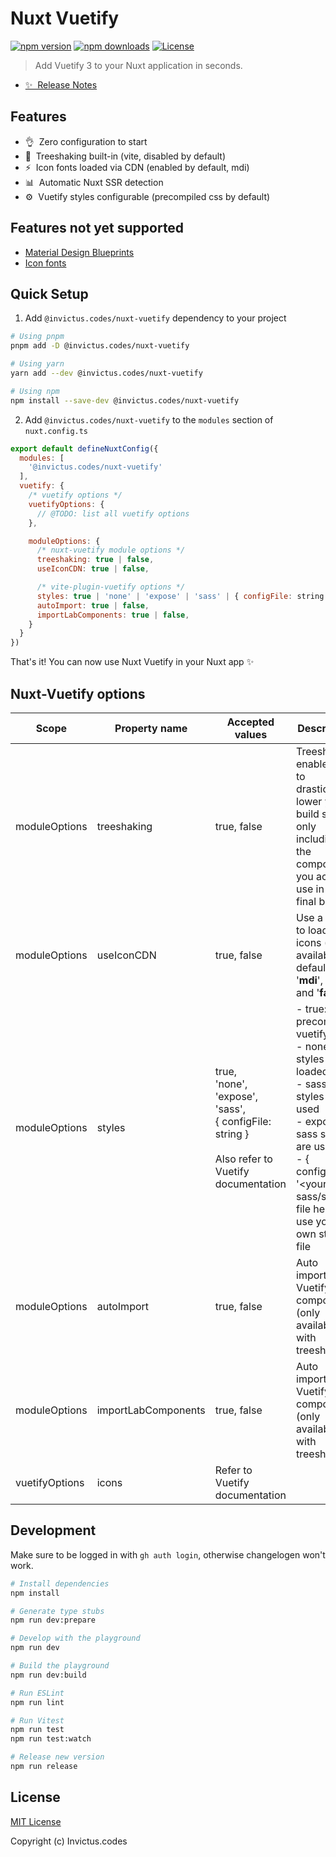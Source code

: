 <!--
Get your module up and running quickly.

Find and replace all on all files (CMD+SHIFT+F):
- Name: Nuxt Vuetify
- Package name: @invictus.codes/nuxt-vuetify
- Description: Add Vuetify 3 to your Nuxt application in seconds.
-->

# Nuxt Vuetify

[![npm version][npm-version-src]][npm-version-href]
[![npm downloads][npm-downloads-src]][npm-downloads-href]
[![License][license-src]][license-href]

> Add Vuetify 3 to your Nuxt application in seconds.

- [✨ &nbsp;Release Notes](/CHANGELOG.md)

<!-- - [📖 &nbsp;Documentation](https://example.com) -->

## Features

<!-- Highlight some of the features your module provide here -->

- 👌 &nbsp;Zero configuration to start
- 🌳 &nbsp;Treeshaking built-in (vite, disabled by default)
- ⚡️ &nbsp;Icon fonts loaded via CDN (enabled by default, mdi)
- 📊 &nbsp;Automatic Nuxt SSR detection
- ⚙️ &nbsp;Vuetify styles configurable (precompiled css by default)

## Features not yet supported

- [Material Design Blueprints](https://vuetifyjs.com/en/features/blueprints/)
- [Icon fonts](https://vuetifyjs.com/en/features/icon-fonts/)


## Quick Setup

1. Add `@invictus.codes/nuxt-vuetify` dependency to your project

```bash
# Using pnpm
pnpm add -D @invictus.codes/nuxt-vuetify

# Using yarn
yarn add --dev @invictus.codes/nuxt-vuetify

# Using npm
npm install --save-dev @invictus.codes/nuxt-vuetify
```

2. Add `@invictus.codes/nuxt-vuetify` to the `modules` section of `nuxt.config.ts`

```js
export default defineNuxtConfig({
  modules: [
    '@invictus.codes/nuxt-vuetify'
  ],
  vuetify: {
    /* vuetify options */
    vuetifyOptions: {
      // @TODO: list all vuetify options
    },

    moduleOptions: {
      /* nuxt-vuetify module options */
      treeshaking: true | false,
      useIconCDN: true | false,

      /* vite-plugin-vuetify options */
      styles: true | 'none' | 'expose' | 'sass' | { configFile: string },
      autoImport: true | false,
      importLabComponents: true | false,
    }
  }
})
```

That's it! You can now use Nuxt Vuetify in your Nuxt app ✨

## Nuxt-Vuetify options

| Scope          | Property name       | Accepted values                                                                                                         | Description                                                                                                                                                                                                       | Default | Origin                                                                                                                                                                                 |
|----------------|---------------------|-------------------------------------------------------------------------------------------------------------------------|-------------------------------------------------------------------------------------------------------------------------------------------------------------------------------------------------------------------|---------|----------------------------------------------------------------------------------------------------------------------------------------------------------------------------------------|
| moduleOptions  | treeshaking         | true, false                                                                                                             | Treeshaking enables you to drastically lower your build size by only including the components you actually use in the final bundle                                                                                | false   | Module                                                                                                                                                                                 |
| moduleOptions  | useIconCDN          | true, false                                                                                                             | Use a CDN to load the icons (only available for defaultSet '**mdi**', '**md**' and '**fa**')                                                                                                                      | true    | Module                                                                                                                                                                                 |
| moduleOptions  | styles              | true, <br/>'none', <br/>'expose', <br/>'sass', <br/>{ configFile: string }<br/><br/>Also refer to Vuetify documentation | - true: precompiled vuetify css<br/>- none: no styles are loaded<br/>- sass: sass styles are used<br/>- expose: sass styles are used<br/>- { configFile: '<your sass/scss-file here>' }: use your own styles file | true    | [Vuetify sass variables](https://vuetifyjs.com/en/features/sass-variables/)<br/><br/>[vite-plugin-vuetify](https://github.com/vuetifyjs/vuetify-loader/tree/next/packages/vite-plugin) |
| moduleOptions  | autoImport          | true, false                                                                                                             | Auto imports the Vuetify components (only available with treeshaking)                                                                                                                                             | true    | [Nuxt 3 auto imports](https://nuxt.com/docs/guide/concepts/auto-imports)<br/><br/>[vite-plugin-vuetify](https://github.com/vuetifyjs/vuetify-loader/tree/next/packages/vite-plugin)    |
| moduleOptions  | importLabComponents | true, false                                                                                                             | Auto imports the Vuetify components (only available with treeshaking)                                                                                                                                             | true    | [Nuxt 3 auto imports](https://nuxt.com/docs/guide/concepts/auto-imports)<br/><br/>[vite-plugin-vuetify](https://github.com/vuetifyjs/vuetify-loader/tree/next/packages/vite-plugin)    |
| vuetifyOptions | icons               | Refer to Vuetify documentation                                                                                          |                                                                                                                                                                                                                   |         | [Vuetify icon fonts](https://vuetifyjs.com/en/features/icon-fonts/)                                                                                                                    |

## Development

Make sure to be logged in with `gh auth login`, otherwise changelogen won't work.

```bash
# Install dependencies
npm install

# Generate type stubs
npm run dev:prepare

# Develop with the playground
npm run dev

# Build the playground
npm run dev:build

# Run ESLint
npm run lint

# Run Vitest
npm run test
npm run test:watch

# Release new version
npm run release
```

## License

[MIT License](./LICENSE)

Copyright (c) Invictus.codes

<!-- Badges -->

[npm-version-src]: https://img.shields.io/npm/v/@invictus.codes/nuxt-vuetify/latest.svg?style=flat&colorA=18181B&colorB=28CF8D

[npm-version-href]: https://npmjs.com/package/@invictus.codes/nuxt-vuetify

[npm-downloads-src]: https://img.shields.io/npm/dm/@invictus.codes/nuxt-vuetify.svg?style=flat&colorA=18181B&colorB=28CF8D

[npm-downloads-href]: https://npmjs.com/package/@invictus.codes/nuxt-vuetify

[license-src]: https://img.shields.io/npm/l/@invictus.codes/nuxt-vuetify.svg?style=flat&colorA=18181B&colorB=28CF8D

[license-href]: https://npmjs.com/package/@invictus.codes/nuxt-vuetify
